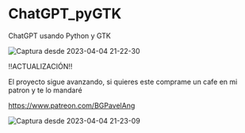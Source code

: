 # ChatGPT_pyGTK
ChatGPT usando Python y GTK


![Captura desde 2023-04-04 21-22-30](https://user-images.githubusercontent.com/50802374/229973417-2bff1da6-12c1-458b-8d15-b1f34d42a9d8.png)



!!ACTUALIZACIÓN!!

El proyecto sigue avanzando, si quieres este comprame un cafe en mi patron y te lo mandaré

https://www.patreon.com/BGPavelAng

![Captura desde 2023-04-04 21-23-09](https://user-images.githubusercontent.com/50802374/229973425-268fe416-19ba-41fa-8f01-22f6c82b5594.png)
